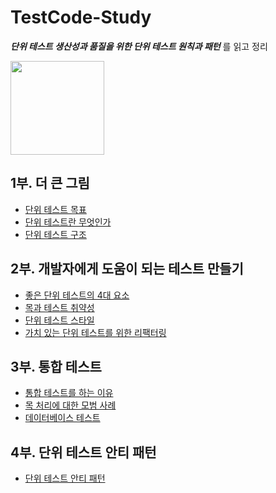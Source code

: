 # TestCode-Study

**_단위 테스트 생산성과 품질을 위한 단위 테스트 원칙과 패턴_** 를 읽고 정리

<img src="https://contents.kyobobook.co.kr/sih/fit-in/458x0/pdt/9791161755748.jpg"  width="150" align="center" />

## 1부. 더 큰 그림

- [단위 테스트 목표](https://github.com/zhwltlr/TestCode-Study/blob/main/1%EC%9E%A5/%EB%8B%A8%EC%9C%84%20%ED%85%8C%EC%8A%A4%ED%8A%B8%20%EB%AA%A9%ED%91%9C.md)
- [단위 테스트란 무엇인가]()
- [단위 테스트 구조]()

## 2부. 개발자에게 도움이 되는 테스트 만들기

- [좋은 단위 테스트의 4대 요소]()
- [목과 테스트 취약성]()
- [단위 테스트 스타일]()
- [가치 있는 단위 테스트를 위한 리팩터링]()

## 3부. 통합 테스트

- [통합 테스트를 하는 이유]()
- [목 처리에 대한 모범 사례]()
- [데이터베이스 테스트]()

## 4부. 단위 테스트 안티 패턴

- [단위 테스트 안티 패턴]()
